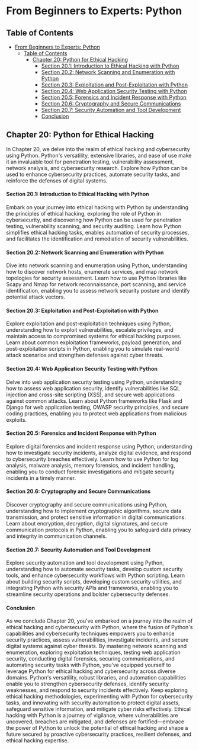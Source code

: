 # From Beginners to Experts: Python

## Table of Contents

- [From Beginners to Experts: Python](#from-beginners-to-experts-python)
  - [Table of Contents](#table-of-contents)
    - [Chapter 20: Python for Ethical Hacking](#chapter-20-python-for-ethical-hacking)
      - [Section 20.1: Introduction to Ethical Hacking with Python](#section-201-introduction-to-ethical-hacking-with-python)
      - [Section 20.2: Network Scanning and Enumeration with Python](#section-202-network-scanning-and-enumeration-with-python)
      - [Section 20.3: Exploitation and Post-Exploitation with Python](#section-203-exploitation-and-post-exploitation-with-python)
      - [Section 20.4: Web Application Security Testing with Python](#section-204-web-application-security-testing-with-python)
      - [Section 20.5: Forensics and Incident Response with Python](#section-205-forensics-and-incident-response-with-python)
      - [Section 20.6: Cryptography and Secure Communications](#section-206-cryptography-and-secure-communications)
      - [Section 20.7: Security Automation and Tool Development](#section-207-security-automation-and-tool-development)
      - [Conclusion](#conclusion)

## Chapter 20: Python for Ethical Hacking

In Chapter 20, we delve into the realm of ethical hacking and cybersecurity using Python. Python's versatility, extensive libraries, and ease of use make it an invaluable tool for penetration testing, vulnerability assessment, network analysis, and cybersecurity research. Explore how Python can be used to enhance cybersecurity practices, automate security tasks, and reinforce the defenses of digital systems.

#### Section 20.1: Introduction to Ethical Hacking with Python

Embark on your journey into ethical hacking with Python by understanding the principles of ethical hacking, exploring the role of Python in cybersecurity, and discovering how Python can be used for penetration testing, vulnerability scanning, and security auditing. Learn how Python simplifies ethical hacking tasks, enables automation of security processes, and facilitates the identification and remediation of security vulnerabilities.

#### Section 20.2: Network Scanning and Enumeration with Python

Dive into network scanning and enumeration using Python, understanding how to discover network hosts, enumerate services, and map network topologies for security assessment. Learn how to use Python libraries like Scapy and Nmap for network reconnaissance, port scanning, and service identification, enabling you to assess network security posture and identify potential attack vectors.

#### Section 20.3: Exploitation and Post-Exploitation with Python

Explore exploitation and post-exploitation techniques using Python, understanding how to exploit vulnerabilities, escalate privileges, and maintain access to compromised systems for ethical hacking purposes. Learn about common exploitation frameworks, payload generation, and post-exploitation scripts in Python, enabling you to simulate real-world attack scenarios and strengthen defenses against cyber threats.

#### Section 20.4: Web Application Security Testing with Python

Delve into web application security testing using Python, understanding how to assess web application security, identify vulnerabilities like SQL injection and cross-site scripting (XSS), and secure web applications against common attacks. Learn about Python frameworks like Flask and Django for web application testing, OWASP security principles, and secure coding practices, enabling you to protect web applications from malicious exploits.

#### Section 20.5: Forensics and Incident Response with Python

Explore digital forensics and incident response using Python, understanding how to investigate security incidents, analyze digital evidence, and respond to cybersecurity breaches effectively. Learn how to use Python for log analysis, malware analysis, memory forensics, and incident handling, enabling you to conduct forensic investigations and mitigate security incidents in a timely manner.

#### Section 20.6: Cryptography and Secure Communications

Discover cryptography and secure communications using Python, understanding how to implement cryptographic algorithms, secure data transmission, and protect sensitive information in digital communications. Learn about encryption, decryption, digital signatures, and secure communication protocols in Python, enabling you to safeguard data privacy and integrity in communication channels.

#### Section 20.7: Security Automation and Tool Development

Explore security automation and tool development using Python, understanding how to automate security tasks, develop custom security tools, and enhance cybersecurity workflows with Python scripting. Learn about building security scripts, developing custom security utilities, and integrating Python with security APIs and frameworks, enabling you to streamline security operations and bolster cybersecurity defenses.

#### Conclusion

As we conclude Chapter 20, you've embarked on a journey into the realm of ethical hacking and cybersecurity with Python, where the fusion of Python's capabilities and cybersecurity techniques empowers you to enhance security practices, assess vulnerabilities, investigate incidents, and secure digital systems against cyber threats. By mastering network scanning and enumeration, exploring exploitation techniques, testing web application security, conducting digital forensics, securing communications, and automating security tasks with Python, you've equipped yourself to leverage Python for ethical hacking and cybersecurity across diverse domains. Python's versatility, robust libraries, and automation capabilities enable you to strengthen cybersecurity defenses, identify security weaknesses, and respond to security incidents effectively. Keep exploring ethical hacking methodologies, experimenting with Python for cybersecurity tasks, and innovating with security automation to protect digital assets, safeguard sensitive information, and mitigate cyber risks effectively. Ethical hacking with Python is a journey of vigilance, where vulnerabilities are uncovered, breaches are mitigated, and defenses are fortified—embrace the power of Python to unlock the potential of ethical hacking and shape a future secured by proactive cybersecurity practices, resilient defenses, and ethical hacking expertise.